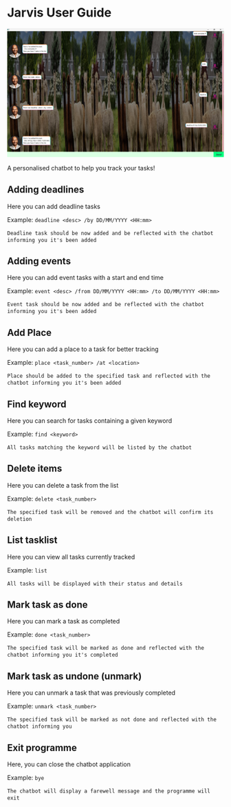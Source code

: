 # Jarvis User Guide

![img.png](img.png)

A personalised chatbot to help you track your tasks!

## Adding deadlines

Here you can add deadline tasks

Example: `deadline <desc> /by DD/MM/YYYY <HH:mm>`

```
Deadline task should be now added and be reflected with the chatbot informing you it's been added
```

## Adding events
Here you can add event tasks with a start and end time

Example: `event <desc> /from DD/MM/YYYY <HH:mm> /to DD/MM/YYYY <HH:mm>`

```
Event task should be now added and be reflected with the chatbot informing you it's been added
```


## Add Place
Here you can add a place to a task for better tracking

Example: `place <task_number> /at <location>`

```
Place should be added to the specified task and reflected with the chatbot informing you it's been added
```

## Find keyword
Here you can search for tasks containing a given keyword

Example: `find <keyword>`

```
All tasks matching the keyword will be listed by the chatbot
```

## Delete items
Here you can delete a task from the list

Example: `delete <task_number>`

```
The specified task will be removed and the chatbot will confirm its deletion
```

## List tasklist
Here you can view all tasks currently tracked

Example: `list`
```
All tasks will be displayed with their status and details
```

## Mark task as done
Here you can mark a task as completed

Example: `done <task_number>`

```
The specified task will be marked as done and reflected with the chatbot informing you it's completed
```

## Mark task as undone (unmark)
Here you can unmark a task that was previously completed

Example: `unmark <task_number>`
```
The specified task will be marked as not done and reflected with the chatbot informing you
```

## Exit programme
Here, you can close the chatbot application

Example: `bye`

```
The chatbot will display a farewell message and the programme will exit
```